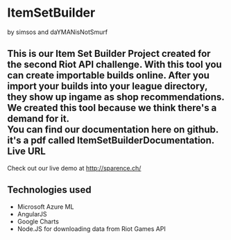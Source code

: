 # ItemSetBuilder

by simsos and daYMANisNotSmurf
<br>

This is our Item Set Builder Project created for the second Riot API challenge.
With this tool you can create importable builds online.
After you import your builds into your league directory, they show up ingame as shop recommendations.
We created this tool because we think there's a demand for it. <br>You can find our documentation here on github. it's a pdf called ItemSetBuilderDocumentation.<br> 
Live URL
----
Check out our live demo at http://sparence.ch/




Technologies used
----
* Microsoft Azure ML
* AngularJS
* Google Charts
* Node.JS for downloading data from Riot Games API

